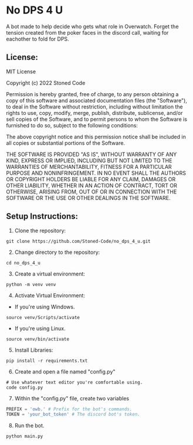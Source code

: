 # No DPS 4 U
A bot made to help decide who gets what role in Overwatch.
Forget the tension created from the poker faces in the discord
call, waiting for eachother to fold for DPS.

## License:
MIT License

Copyright (c) 2022 Stoned Code

Permission is hereby granted, free of charge, to any person obtaining a copy
of this software and associated documentation files (the "Software"), to deal
in the Software without restriction, including without limitation the rights
to use, copy, modify, merge, publish, distribute, sublicense, and/or sell
copies of the Software, and to permit persons to whom the Software is
furnished to do so, subject to the following conditions:

The above copyright notice and this permission notice shall be included in all
copies or substantial portions of the Software.

THE SOFTWARE IS PROVIDED "AS IS", WITHOUT WARRANTY OF ANY KIND, EXPRESS OR
IMPLIED, INCLUDING BUT NOT LIMITED TO THE WARRANTIES OF MERCHANTABILITY,
FITNESS FOR A PARTICULAR PURPOSE AND NONINFRINGEMENT. IN NO EVENT SHALL THE
AUTHORS OR COPYRIGHT HOLDERS BE LIABLE FOR ANY CLAIM, DAMAGES OR OTHER
LIABILITY, WHETHER IN AN ACTION OF CONTRACT, TORT OR OTHERWISE, ARISING FROM,
OUT OF OR IN CONNECTION WITH THE SOFTWARE OR THE USE OR OTHER DEALINGS IN THE
SOFTWARE.

## Setup Instructions:
1. Clone the repository: 
```
git clone https://github.com/Stoned-Code/no_dps_4_u.git
```
2. Change directory to the repository:
```
cd no_dps_4_u
```
3. Create a virtual environment: 
```
python -m venv venv
```
4. Activate Virtual Environment: 

- If you're using Windows.
```
source venv/Scripts/activate
```

- If you're using Linux.
``` 
source venv/bin/activate
```
5. Install Libraries:
```
pip install -r requirements.txt
```
6. Create and open a file named "config.py"
```
# Use whatever text editor you're comfortable using.
code config.py
```
7. Within the "config.py" file, create two variables
```python
PREFIX = 'owb.' # Prefix for the bot's commands.
TOKEN = 'your_bot_token' # The discord bot's token.
```
8. Run the bot.
```
python main.py
```
